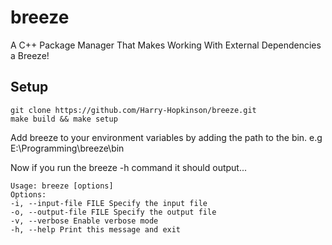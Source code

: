 # breeze

A C++ Package Manager That Makes Working With External Dependencies a Breeze!

## Setup

```shell
git clone https://github.com/Harry-Hopkinson/breeze.git
make build && make setup
```

Add breeze to your environment variables by adding the path to the bin.
e.g E:\Programming\breeze\bin

Now if you run the breeze -h command it should output...

```
Usage: breeze [options]
Options:
-i, --input-file FILE Specify the input file
-o, --output-file FILE Specify the output file
-v, --verbose Enable verbose mode
-h, --help Print this message and exit
```
